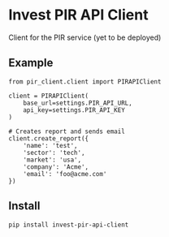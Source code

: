 # Invest PIR API Client

Client for the PIR service (yet to be deployed)

## Example 

    from pir_client.client import PIRAPIClient

    client = PIRAPIClient(
        base_url=settings.PIR_API_URL,
        api_key=settings.PIR_API_KEY
    )

    # Creates report and sends email
    client.create_report({
        'name': 'test',
        'sector': 'tech',
        'market': 'usa',
        'company': 'Acme',
        'email': 'foo@acme.com'
    })

## Install 

    pip install invest-pir-api-client
